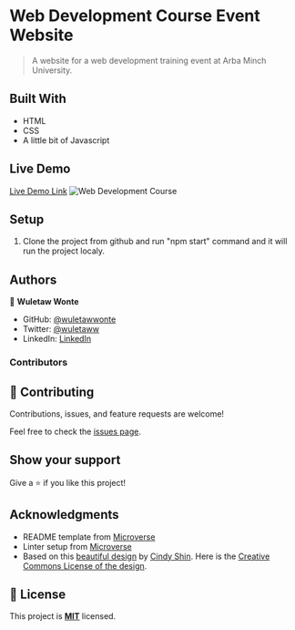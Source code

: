 # Web Development Course Event Website

> A website for a web development training event at Arba Minch University. 


## Built With

- HTML
- CSS
- A little bit of Javascript

## Live Demo
[Live Demo Link](https://wuletawwonte.github.io/web-development-course)
![Web Development Course](https://user-images.githubusercontent.com/12524453/157881717-9fae4966-65b1-41a7-92ca-ba04deeed176.png)

## Setup

1. Clone the project from github and run "npm start" command and it will run the project localy.


## Authors

👤 **Wuletaw Wonte**

- GitHub: [@wuletawwonte](https://github.com/wuletawwonte)
- Twitter: [@wuletaww](https://twitter.com/wuletaww)
- LinkedIn: [LinkedIn](https://linkedin.com/in/wuletaw-wonte)
### Contributors


## 🤝 Contributing

Contributions, issues, and feature requests are welcome!

Feel free to check the [issues page](../../issues/).

## Show your support

Give a ⭐️ if you like this project!

## Acknowledgments

- README template from [Microverse](https://github.com/microverseinc/readme-template)
- Linter setup from [Microverse](https://github.com/microverseinc/linters-config/tree/master/html-css)
- Based on this [beautiful design](<https://www.behance.net/gallery/29845175/CC-Global-Summit-2015>) by [Cindy Shin](<https://www.behance.net/adagio07>). Here is the [Creative Commons License of the design](<https://creativecommons.org/licenses/by-nc/4.0/>). 

## 📝 License

This project is **[MIT](./LICENSE.md)** licensed.
